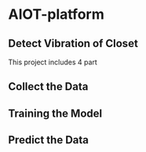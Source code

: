 # AIOT-platform
## Detect Vibration of Closet

This project includes 4 part
## Collect the Data
## Training the Model
## Predict the Data
## 